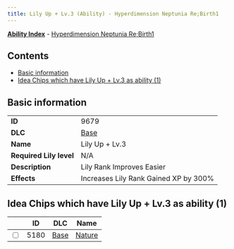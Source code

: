 ```yaml
---
title: Lily Up + Lv.3 (Ability) - Hyperdimension Neptunia Re;Birth1
---
```


[**Ability Index**](/neptunia/rb1/ability/index.html) - [Hyperdimension Neptunia Re;Birth1](/neptunia/rb1)

## Contents

- [Basic information](#basic-information)
- [Idea Chips which have Lily Up + Lv.3 as ability (1)](#idea-chips-which-have-lily-up-lv3-as-ability-1)

## Basic information

|   |   |
| -- | -- |
| **ID** | 9679
**DLC** | [Base](/neptunia/rb1/dlc/1-base.html)
**Name** | Lily Up + Lv.3
**Required Lily level** | N/A
**Description** | Lily Rank Improves Easier
**Effects** | Increases Lily Rank Gained XP by 300% |


## Idea Chips which have Lily Up + Lv.3 as ability (1)

|    | ID | DLC | Name |
| -- | -- | --- | ---- |
| <input type="checkbox" id="rb1-item-1-5180" class="trackbox" /> | 5180 | [Base](/neptunia/rb1/dlc/1-base.html) | [Nature](/neptunia/rb1/item/1-5180-nature.html) |
